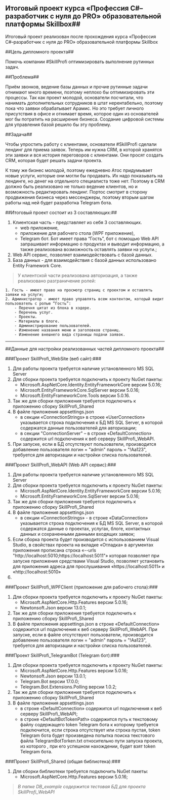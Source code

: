 ## Итоговый проект курса «Профессия C#–разработчик с нуля до PRO» образовательной платформы Skillbox##
Итоговый проект реализован после прохождения курса «Профессия C#–разработчик с нуля до PRO» образовательной платформы Skillbox

##Цель дипломного проекта##

Помочь компании #SkillProfi оптимизировать выполнение рутинных задач.

##Проблема##

Приём звонков, ведение базы данных и прочие рутинные задачи отнимают много
времени, поэтому неплохо бы оптимизировать эти процессы. Так как проект молодой,
основатели посчитали, что нанимать дополнительных сотрудников в штат
нерентабельно, поэтому пока что заявки обрабатывает Арамис. Но это требует личного
присутствия в офисе и отнимает время, которое один из основателей мог бы потратить
на расширение бизнеса. Создание цифровой системы для управления базой решило
бы эту проблему.

##Задача##

Чтобы упростить работу с клиентами, основатели #SkillProfi сделали лендинг для
приема заявок. Теперь им нужна CRM, в которой хранятся эти заявки и вся история
переговоров с клиентами. Они просят создать CRM, которая будет решать задачи
проекта.  

К тому же бизнес молодой, поэтому ежедневно Атос придумывает новые услуги,
которые они могли бы продавать. Их надо показывать на лендинге, но денег на
отдельного специалиста тоже нет. Поэтому в CRM должно быть реализовано не только
ведение клиентов, но и возможность редактировать лендинг.
Портос смотрит в сторону продвижения бизнеса через мессенджеры, поэтому вторым
шагом работы над ней будет разработка Telegram бота.

##Итоговый проект состоит из 3 составляющих:##


1. Клиентская часть - представляет из себя 3 составляющих.
	- web приложение,
	- приложение для рабочего стола (WPF приложение),
	- Telegram бот. Бот имеет права “Гость”, бот с помощью Web API запрашивает информацию о продуктах и выводит информацию, а также реализована возможность оставлять заявки на услуги.;
2. Web API сервис, позволяет взаимодействовать с базой данных.
3. База данных - для взаимодействия с базой данных использовано Entity Framework Core.

>У клиентской части реализована авторизация, а также реализовано разграничение ролей:
>
	1. Гость - имеет право на просмотр страниц с проектом и оставлять заявки на услуги;
	2. Администратор - имеет право управлять всем контентом, который видит пользователь с ролью “Гость”:
		- Перечня цитат из блока в хэдере.
		- Перечень услуг.
		- Проекты.
		- Материалы в блоге.
		- Администрирование пользователей.
		- Изменение названия меню и заголовков страниц.
		- Изменение внешнего вида страницы подачи заявок.

----------
##Данные для настройки реализованных частей дипломного проекта##

###Проект SkillProfi_WebSite (веб сайт):###

1. Для работы проекта требуется наличие установленного MS SQL Server
2. Для сборки проекта требуется подключить к проекту NuGet пакеты:
	- 	Microsoft.AspNetCore.Identity.EntityFrameworkCore версии 5.0.16;
	- 	Microsoft.EntityFrameworkCore.SqlServer версии 5.0.16;
	- 	Microsoft.EntityFrameworkCore.Tools версии 5.0.16.
3. Так же для сборки приложения требуется подключить к приложению сборку SkillProfi_Shared
4.  В файле приложения appsettings.json
	- в секции «ConnectionStrings»  в строке «UserConnection» указывается строка подключения к БД MS SQL Server, в которой содержатся данные пользователей для авторизации;
	- в секции "ConnectionServer" – в строке «DefaultConnection» содержится url подключения к веб серверу SkillProfi_WebAPI.
5. При запуске, если в БД отсутствуют пользователи, производится добавление пользователя логин = "admin" пароль = "!Aa123", требуется для авторизации и настройки списка пользователей.

###Проект SkillProfi_WebAPI (Web API сервис):###

1. Для работы проекта требуется наличие установленного MS SQL Server
2. Для сборки проекта требуется подключить к проекту NuGet пакеты:
	- Microsoft.AspNetCore.Identity.EntityFrameworkCore версии 5.0.16;
	- Microsoft.EntityFrameworkCore.SqlServer версии 5.0.16;
3. Так же для сборки приложения требуется подключить к приложению сборку SkillProfi_Shared
4. В файле приложения appsettings.json
	- в секции «ConnectionStrings» -  в строке «DataConnection» указывается строка подключения к БД MS SQL Server, в которой содержатся данные о проектах, услугах, блоге, контактных данных и сохраненными данными входящих заявок;
5. Если сборка проекта будет производится с использованием Visual Studio, в свойствах проекта на вкладке «Отладка» в аргументах приложения прописана строка «--urls "http://localhost:5010;https://localhost:5011"» которая позволяет при запуске приложения средствами Visual Studio, позволяет установить для приложения адреса для прослушивания «https://localhost:5011» и «http://localhost:5010»
6. 
###Проект SkillProfi_WPFClient (приложение для рабочего стола):###

1. Для сборки проекта требуется подключить к проекту NuGet пакеты:
	- Microsoft.AspNetCore.Http.Features версии 5.0.16;
	- Newtonsoft.Json версии 13.0.1;
2. Так же для сборки приложения требуется подключить к приложению сборку SkillProfi_Shared
3. В файле приложения appsettings.json
в строке «DefaultConnection» содержится url подключения к веб серверу SkillProfi_WebAPI.
При запуске, если в файле отсутствуют пользователи, производится добавление пользователя логин = "admin" пароль = "!Aa123", требуется для авторизации и настройки списка пользователей.

###Проект SkillProfi_TelegramBot (Telegram бот):###

1.	Для сборки проекта требуется подключить к проекту NuGet пакеты:
	- Microsoft.AspNetCore.Http.Features версии 5.0.16;
	- Newtonsoft.Json версии 13.0.1;
	- Telegram.Bot версии 17.0.0;
	- Telegram.Bot.Extensions.Polling версии 1.0.2;
2.	Так же для сборки приложения требуется подключить к приложению сборку SkillProfi_Shared
3.	В файле приложения appsettings.json
	- в строке «DefaultConnection» содержится url подключения к веб серверу SkillProfi_WebAPI;
	- в строке «DefaultBotTokenPath» содержится путь к текстовому файлу содержащего token Telegram бота к которому требуется подключится, если строка отсутствует или строка пустая,  token Telegram бота будет произведена попытка поиска текстового файла TelegramBotTorken.txt  относительно пути запуска проекта, из которого , при его успешном нахождении, будет взят token Telegram бота.

###Проект SkillProfi_Shared (общая библиотека):###

1. Для сборки библиотеки требуется подключить NuGet пакеты:
	- Microsoft.AspNetCore.Http.Features версии 5.0.16;


>*В папке DB_example содержится тестовая БД для проекта SkillProfi_WebAPI*
